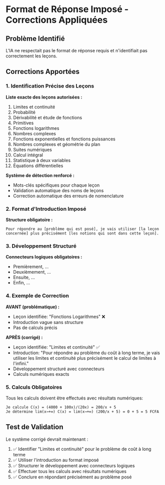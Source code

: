 # Format de Réponse Imposé - Corrections Appliquées

## Problème Identifié
L'IA ne respectait pas le format de réponse requis et n'identifiait pas correctement les leçons.

## Corrections Apportées

### 1. Identification Précise des Leçons
**Liste exacte des leçons autorisées :**
1. Limites et continuité
2. Probabilité
3. Dérivabilité et étude de fonctions
4. Primitives
5. Fonctions logarithmes
6. Nombres complexes
7. Fonctions exponentielles et fonctions puissances
8. Nombres complexes et géométrie du plan
9. Suites numériques
10. Calcul intégral
11. Statistique à deux variables
12. Équations différentielles

**Système de détection renforcé :**
- Mots-clés spécifiques pour chaque leçon
- Validation automatique des noms de leçons
- Correction automatique des erreurs de nomenclature

### 2. Format d'Introduction Imposé
**Structure obligatoire :**
```
Pour répondre au [problème qui est posé], je vais utiliser [la leçon concernée] plus précisément [les notions qui sont dans cette leçon].
```

### 3. Développement Structuré
**Connecteurs logiques obligatoires :**
- Premièrement, ...
- Deuxièmement, ...
- Ensuite, ...
- Enfin, ...

### 4. Exemple de Correction

**AVANT (problématique) :**
- Leçon identifiée: "Fonctions Logarithmes" ❌
- Introduction vague sans structure
- Pas de calculs précis

**APRÈS (corrigé) :**
- Leçon identifiée: "Limites et continuité" ✅
- Introduction: "Pour répondre au problème du coût à long terme, je vais utiliser les limites et continuité plus précisément le calcul de limites à l'infini."
- Développement structuré avec connecteurs
- Calculs numériques exacts

### 5. Calculs Obligatoires
Tous les calculs doivent être effectués avec résultats numériques:
```
Je calcule C(x) = (4000 + 100x)/(20x) = 200/x + 5
Je détermine lim(x→+∞) C(x) = lim(x→+∞) (200/x + 5) = 0 + 5 = 5 FCFA
```

## Test de Validation
Le système corrigé devrait maintenant :
1. ✅ Identifier "Limites et continuité" pour le problème de coût à long terme
2. ✅ Utiliser l'introduction au format imposé
3. ✅ Structurer le développement avec connecteurs logiques
4. ✅ Effectuer tous les calculs avec résultats numériques
5. ✅ Conclure en répondant précisément au problème posé